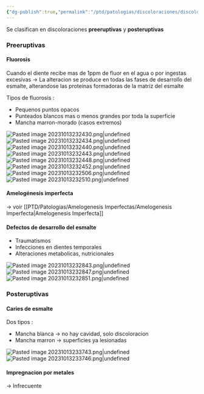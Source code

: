 ```yaml
---
{"dg-publish":true,"permalink":"/ptd/patologias/discoloraciones/discoloraciones-del-esmalte/"}
---
```



Se clasifican en discoloraciones **preeruptivas** y **posteruptivas**
### Preeruptivas

#### Fluorosis

Cuando el diente recibe mas de 1ppm de fluor en el agua o por ingestas excesivas
→ La alteracion se produce en todas las fases de desarrollo del esmalte, alterandose las proteinas formadoras de la matriz del esmalte

Tipos de fluorosis :
- Pequenos puntos opacos
- Punteados blancos mas o menos grandes por toda la superficie
- Mancha marron-morado (casos extremos)

![Pasted image 20231013232430.png|undefined](/img/user/PTD/M%C3%A9dias/Pasted%20image%2020231013232430.png) ![Pasted image 20231013232434.png|undefined](/img/user/PTD/M%C3%A9dias/Pasted%20image%2020231013232434.png)
![Pasted image 20231013232440.png|undefined](/img/user/PTD/M%C3%A9dias/Pasted%20image%2020231013232440.png)![Pasted image 20231013232443.png|undefined](/img/user/PTD/M%C3%A9dias/Pasted%20image%2020231013232443.png)
![Pasted image 20231013232448.png|undefined](/img/user/PTD/M%C3%A9dias/Pasted%20image%2020231013232448.png) ![Pasted image 20231013232452.png|undefined](/img/user/PTD/M%C3%A9dias/Pasted%20image%2020231013232452.png)
![Pasted image 20231013232506.png|undefined](/img/user/PTD/M%C3%A9dias/Pasted%20image%2020231013232506.png)![Pasted image 20231013232510.png|undefined](/img/user/PTD/M%C3%A9dias/Pasted%20image%2020231013232510.png)


#### Amelogénesis imperfecta

→ voir [[PTD/Patologias/Amelogenesis Imperfectas/Amelogenesis Imperfecta\|Amelogenesis Imperfecta]]

#### Defectos de desarrollo del esmalte 

- Traumatismos
- Infecciones en dientes temporales
- Alteraciones metabolicas, nutricionales

![Pasted image 20231013232843.png|undefined](/img/user/PTD/M%C3%A9dias/Pasted%20image%2020231013232843.png)![Pasted image 20231013232847.png|undefined](/img/user/PTD/M%C3%A9dias/Pasted%20image%2020231013232847.png)![Pasted image 20231013232851.png|undefined](/img/user/PTD/M%C3%A9dias/Pasted%20image%2020231013232851.png)



### Posteruptivas

#### Caries de esmalte

Dos tipos :
- Mancha blanca → no hay cavidad, solo discoloracion
- Mancha marron → superficies ya lesionadas

![Pasted image 20231013233743.png|undefined](/img/user/PTD/M%C3%A9dias/Pasted%20image%2020231013233743.png)![Pasted image 20231013233746.png|undefined](/img/user/PTD/M%C3%A9dias/Pasted%20image%2020231013233746.png)

#### Impregnacion por metales

→ Infrecuente

